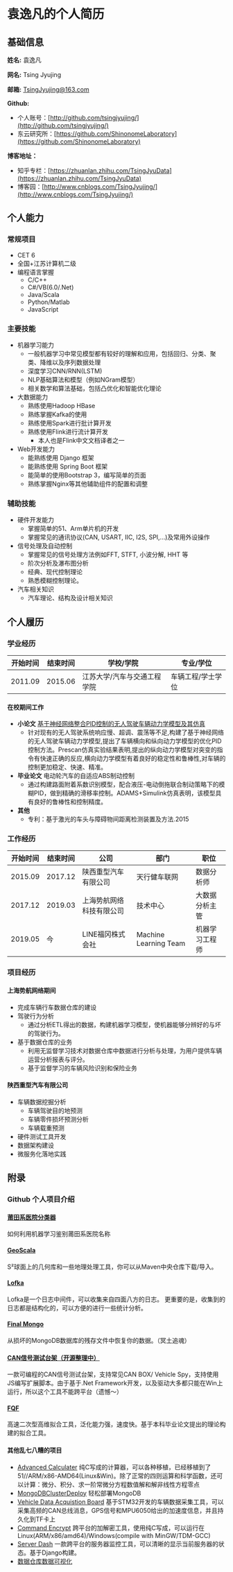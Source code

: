 # 袁逸凡的个人简历

## 基础信息
**姓名:** 袁逸凡

**网名:** Tsing Jyujing

**邮箱:** [TsingJyujing@163.com](mailto://TsingJyujing@163.com "TsingJyujing@163.com")

**Github:**

- 个人账号：[http://github.com/tsingjyujing/](http://github.com/tsingjyujing/)
- 东云研究所：[https://github.com/ShinonomeLaboratory](https://github.com/ShinonomeLaboratory)

**博客地址：**

- 知乎专栏：[https://zhuanlan.zhihu.com/TsingJyuData](https://zhuanlan.zhihu.com/TsingJyuData)
- 博客园：[http://www.cnblogs.com/TsingJyujing/](http://www.cnblogs.com/TsingJyujing/)

## 个人能力

### 常规项目
- CET 6
- 全国+江苏计算机二级
- 编程语言掌握
    - C/C++
    - C#/VB(6.0/.Net)
    - Java/Scala
    - Python/Matlab
    - JavaScript

### 主要技能

- 机器学习能力
    - 一般机器学习中常见模型都有较好的理解和应用，包括回归、分类、聚类、降维以及序列数据处理
    - 深度学习CNN/RNN(LSTM)
    - NLP基础算法和模型（例如NGram模型）
    - 相关数学和算法基础，包括凸优化和智能优化理论
- 大数据能力
    - 熟练使用Hadoop HBase
    - 熟练掌握Kafka的使用
    - 熟练使用Spark进行批计算开发
    - 熟练使用Flink进行流计算开发
        - 本人也是Flink中文文档译者之一
- Web开发能力
    - 能熟练使用 Django 框架
    - 能熟练使用 Spring Boot 框架
    - 能简单的使用Bootstrap 3，编写简单的页面
    - 熟练掌握Nginx等其他辅助组件的配置和调整


### 辅助技能
- 硬件开发能力
    - 掌握简单的51、Arm单片机的开发
    - 掌握常见的通讯协议(CAN, USART, IIC, I2S, SPI,...)及常用外设操作
- 信号处理及自动控制
    - 掌握常见的信号处理方法例如FFT, STFT, 小波分解, HHT 等
    - 阶次分析及瀑布图分析
    - 经典、现代控制理论
    - 熟悉模糊控制理论。
- 汽车相关知识
    - 汽车理论、结构及设计相关知识

## 个人履历

### 学业经历

|开始时间|结束时间|学校/学院|专业/学位|
|-|-|-|-|
|2011.09   |2015.06   |江苏大学/汽车与交通工程学院   |车辆工程/学士学位   |

#### 在校期间工作

- **小论文** [基于神经网络整合PID控制的无人驾驶车辆动力学模型及其仿真](http://cpfd.cnki.com.cn/Article/CPFDTOTAL-QCGC201410001107.htm)
    - 针对现有的无人驾驶系统响应慢、超调、震荡等不足,构建了基于神经网络的无人驾驶车辆动力学模型,提出了车辆横向和纵向动力学模型的优化PID控制方法。Prescan仿真实验结果表明,提出的纵向动力学模型对突变的指令有快速正确的反应,横向动力学模型有着良好的稳定性和鲁棒性,对车辆的控制更加稳定、快速、精准。
- **毕业论文** 电动轮汽车的自适应ABS制动控制
    - 通过构建路面附着系数识别模型，配合液压-电动倒拖联合制动策略下的模糊PID，做到精确的滑移率控制。ADAMS+Simulink仿真表明，该模型具有良好的鲁棒性和控制精度。
- **其他**
    - 专利：基于激光的车头与障碍物间距离检测装置及方法.2015

### 工作经历

|开始时间|结束时间|公司|部门|职位|
|-|-|-|-|-|
|2015.09   |2017.12   |陕西重型汽车有限公司|天行健车联网   |数据分析师   |
|2017.12   |2019.03   |上海势航网络科技有限公司|技术中心   |大数据分析主管   |
|2019.05   |今   |LINE福冈株式会社|Machine Learning Team   |机器学习工程师   |

### 项目经历

#### 上海势航网络期间

- 完成车辆行车数据仓库的建设
- 驾驶行为分析
    - 通过分析ETL得出的数据，构建机器学习模型，使机器能够分辨好的与坏的驾驶行为。
- 基于数据仓库的业务
    - 利用无监督学习技术对数据仓库中数据进行分析与处理，为用户提供车辆运营分析报表与评分。
    - 基于监督学习的车辆风险识别和保险业务

#### 陕西重型汽车有限公司
- 车辆数据挖掘分析
    - 车辆驾驶目的地预测
    - 车辆零件损坏预测分析
    - 车辆载重预测
- 硬件测试工具开发
- 数据架构建设
- 微服务化落地实践

## 附录

### Github 个人项目介绍

#### [莆田系医院分类器](https://github.com/TsingJyujing/BlackHeartHospitalClassifier)

如何利用机器学习鉴别莆田系医院名称

#### [GeoScala](https://github.com/TsingJyujing/GeoScala)

S²球面上的几何库和一些地理处理工具，你可以从Maven中央仓库下载/导入。

#### [Lofka](https://github.com/TsingJyujing/lofka)

Lofka是一个日志中间件，可以收集来自四面八方的日志。
更重要的是，收集到的日志都是结构化的，可以方便的进行一些统计分析。

#### [Final Mongo](https://github.com/TsingJyujing/final-mongo)

从损坏的MongoDB数据库的残存文件中恢复你的数据。（冥土追魂）

#### [CAN信号测试台架（开源整理中）](https://github.com/TsingJyujing/CAN-signal-panel)
一款可编程的CAN信号测试台架，支持常见CAN BOX/ Vehicle Spy，支持使用JS编写扩展脚本。由于基于.Net Framework开发，以及驱动大多都只能在Win上运行，所以这个工具不能跨平台（遗憾～）

#### [FQF](https://github.com/ShinonomeLaboratory/Fast-Quadratical-Fitting)
高速二次型高维拟合工具，泛化能力强，速度快。基于本科毕业论文提出的理论构建的拟合工具。

#### 其他乱七八糟的项目
- [Advanced Calculater](https://github.com/ShinonomeLaboratory/Advanced-Calculater) 纯C写成的计算器，可以各种移植，已经移植到了51//ARM/x86-AMD64(Linux&Win)。除了正常的四则运算和科学函数，还可以计算：微分、积分、求一阶常微分方程数值解和解非线性方程零点
- [MongoDBClusterDeploy](https://github.com/TsingJyujing/MongoDBClusterDeploy) 轻松部署MongoDB
- [Vehicle Data Acquistion Board](https://github.com/TsingJyujing/Vehicle-Data-Acquistion-Board) 基于STM32开发的车辆数据采集工具，可以采集高频的CAN总线消息，GPS信号和MPU6050给出的加速度信息，并且持久化到TF卡上
- [Command Encrypt](https://github.com/TsingJyujing/CommandEncrypt) 跨平台的加解密工具，使用纯C写成，可以运行在Linux(ARM/x86/amd64)/Windows(compile with MinGW/TDM-GCC)
- [Server Dash](https://github.com/TsingJyujing/ServerDash) 一款跨平台的服务器监控工具，可以清晰的显示当前服务器的状态。基于Django构建。
- [数据仓库数据可视化](https://github.com/TsingJyujing/Resume/blob/master/img/1212256696.jpg)
